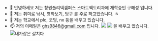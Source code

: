 - 👋 안녕하세요 저는 창원폴리텍캠퍼스 스마트팩토리과에 재학중인 구해성 입니다.
- 👀 저는 취미로 낚시, 영화보기, 당구 를 주로 하고있습니다. ㅎ
- 🌱 저는 학교에서 plc, 코딩, nx 등을 배우고 있습니다.
- 📫 저의 이메일은 ghs9846@gmail.com 입니다.
<img src="https://img.shields.io/badge/Python-3776AB?style=for-the-badge&logo=Python&logoColor=white"> <img src="https://img.shields.io/badge/C++-00599C?style=for-the-badge&logo=Python&logoColor=white"> 을 배우고 있습니다.
![내가잡은 갈치다](https://user-images.githubusercontent.com/113397889/196051650-18c460c3-7295-41b6-aa58-61230f14d08b.jpg)
